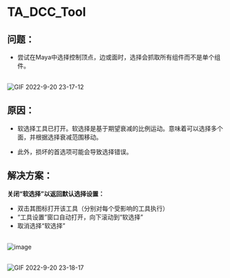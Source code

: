 # TA_DCC_Tool

## 问题：
* 尝试在Maya中选择控制顶点，边或面时，选择会抓取所有组件而不是单个组件。

<br>![GIF 2022-9-20 23-17-12](https://user-images.githubusercontent.com/74708198/191298162-cadf77c9-d33e-456a-9fc5-da69b4135f2e.gif)

## 原因：
* 软选择工具已打开。软选择是基于期望衰减的比例运动。意味着可以选择多个面，并根据选择衰减范围移动。

* 此外，损坏的首选项可能会导致选择错误。

## 解决方案：
**关闭“软选择”以返回默认选择设置：**
* 双击其图标打开该工具（分别对每个受影响的工具执行）
* “工具设置”窗口自动打开，向下滚动到“软选择”
* 取消选择“软选择”

<br>![image](https://user-images.githubusercontent.com/74708198/191296776-8b131b18-6999-44f6-ad6e-713818ce42cd.png)


<br>![GIF 2022-9-20 23-18-17](https://user-images.githubusercontent.com/74708198/191298465-78363ec2-ac53-40b1-9f12-89e23b6c220e.gif)


